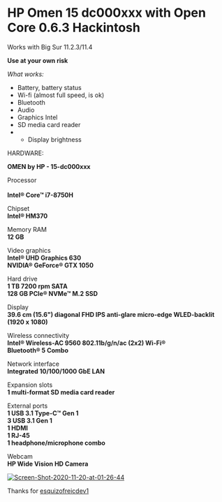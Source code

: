 # HP Omen 15 dc000xxx with Open Core 0.6.3 Hackintosh
Works with Big Sur 11.2.3/11.4


<b>Use at your own risk</b>




<i>What works:</i>

* Battery, battery status
* Wi-fi (almost full speed, is ok)
* Bluetooth
* Audio
* Graphics Intel
* SD media card reader
* * Display brightness






HARDWARE:
	
<b>OMEN by HP - 15-dc000xxx</b> 

Processor</br>	
<b>Intel® Core™ i7-8750H</b>

Chipset</br>
<b>Intel® HM370</b>

Memory RAM</br>
<b>12 GB</b>

Video graphics</br>
<b>Intel® UHD Graphics 630</b></br>
<b>NVIDIA® GeForce® GTX 1050</b>

Hard drive</br>
<b>1 TB 7200 rpm SATA</b></br>
<b>128 GB PCIe® NVMe™ M.2 SSD</b>

Display</br>
<b>39.6 cm (15.6") diagonal FHD IPS anti-glare micro-edge WLED-backlit (1920 x 1080)</b>

Wireless connectivity</br>
<b>Intel® Wireless-AC 9560 802.11b/g/n/ac (2x2) Wi-Fi® </b></br>
<b>Bluetooth® 5 Combo</b>

Network interface</br>
<b>Integrated 10/100/1000 GbE LAN</b>

Expansion slots</br>
<b>1 multi-format SD media card reader</b>

External ports</br>
<b>1 USB 3.1 Type-C™ Gen 1</br>
3 USB 3.1 Gen 1</br>
1 HDMI</br> 1 RJ-45</br> 1 headphone/microphone combo</b>
</br>
	
Webcam</br>
<b>HP Wide Vision HD Camera </b>














<a href="https://ibb.co/HTW2tZL"><img src="https://i.ibb.co/LdLPxKD/Screen-Shot-2020-11-20-at-01-26-44.png" alt="Screen-Shot-2020-11-20-at-01-26-44" border="0"></a>




Thanks for <a href="https://github.com/esquizofreicdev1">esquizofreicdev1</a>

